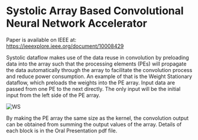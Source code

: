 # Systolic Array Based Convolutional Neural Network Accelerator

Paper is available on IEEE at: https://ieeexplore.ieee.org/document/10008429

Systolic dataflow makes use of the data reuse in convolution by preloading data into the array such that the processing elements (PEs) will propagate the data automatically through the array to facilitate the convolution process and reduce power consumption. An example of that is the Weight Stationary dataflow, which preloads the weights into the PE array. Input data are passed from one PE to the next directly. The only input will be the initial input from the left side of the PE array.

![WS](https://user-images.githubusercontent.com/25524099/165014632-479fa14b-0bc1-473b-8fd0-d88ae07f87ee.png)

By making the PE array the same size as the kernel, the convolution output can be obtained from summing the output values of the array. Details of each block is in the Oral Presentation pdf file.
